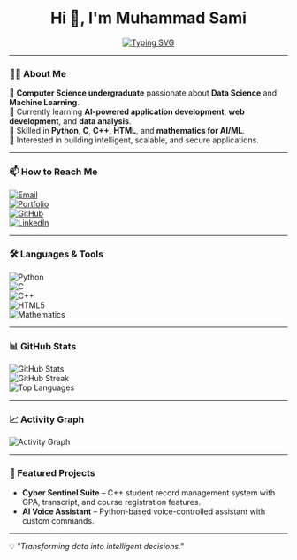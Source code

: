 <h1 align="center">Hi 👋, I'm Muhammad Sami</h1>

<p align="center">
  <a href="https://github.com/MSamimemon">
    <img src="https://readme-typing-svg.demolab.com?font=Fira+Code&pause=1000&color=00F700&center=true&vCenter=true&width=500&lines=CS+Undergraduate;Aspiring+Data+Scientist;Machine+Learning+Enthusiast;AI-Powered+App+Developer" alt="Typing SVG" />
  </a>
</p>

---

### 🧑‍💻 About Me  
🔹 **Computer Science undergraduate** passionate about **Data Science** and **Machine Learning**.  
🔹 Currently learning **AI-powered application development**, **web development**, and **data analysis**.  
🔹 Skilled in **Python**, **C**, **C++**, **HTML**, and **mathematics for AI/ML**.  
🔹 Interested in building intelligent, scalable, and secure applications.  

---

### 📫 How to Reach Me  
[![Email](https://img.shields.io/badge/Email-hasnainmemon02%40outlook.com-blue?style=for-the-badge&logo=gmail)](mailto:hasnainmemon02@outlook.com)  
[![Portfolio](https://img.shields.io/badge/Portfolio-Website-blueviolet?style=for-the-badge&logo=google-chrome)](#)  
[![GitHub](https://img.shields.io/badge/GitHub-Profile-black?style=for-the-badge&logo=github)](https://github.com/MSamimemon)  
[![LinkedIn](https://img.shields.io/badge/LinkedIn-Profile-blue?style=for-the-badge&logo=linkedin)](#)  

---

### 🛠 Languages & Tools  
![Python](https://img.shields.io/badge/Python-3776AB?style=for-the-badge&logo=python&logoColor=white)  
![C](https://img.shields.io/badge/C-00599C?style=for-the-badge&logo=c&logoColor=white)  
![C++](https://img.shields.io/badge/C++-00599C?style=for-the-badge&logo=cplusplus&logoColor=white)  
![HTML5](https://img.shields.io/badge/HTML5-E34F26?style=for-the-badge&logo=html5&logoColor=white)  
![Mathematics](https://img.shields.io/badge/Mathematics%20for%20AI%2FML-FF6F00?style=for-the-badge&logo=google-scholar&logoColor=white)  

---

### 📊 GitHub Stats  
![GitHub Stats](https://github-readme-stats.vercel.app/api?username=MSamimemon&show_icons=true&theme=tokyonight)  
![GitHub Streak](https://streak-stats.demolab.com?user=MSamimemon&theme=tokyonight)  
![Top Languages](https://github-readme-stats.vercel.app/api/top-langs/?username=MSamimemon&layout=compact&theme=tokyonight)  

---

### 📈 Activity Graph  
![Activity Graph](https://github-readme-activity-graph.vercel.app/graph?username=MSamimemon&theme=react-dark&hide_border=true&area=true)  

---

### 🚀 Featured Projects  
- **Cyber Sentinel Suite** – C++ student record management system with GPA, transcript, and course registration features.  
- **AI Voice Assistant** – Python-based voice-controlled assistant with custom commands.  

---

💡 *"Transforming data into intelligent decisions."*
